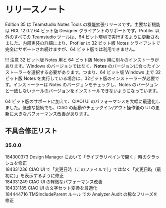# リリースノート

Edition 35 は Teamstudio Notes Tools の機能拡張リリースです。主要な新機能は HCL 12.0.2 64 ビット版 Designer クライアントのサポートです。Profiler 以外のすべての Teamstudio ツールは、64 ビット環境で実行するように更新されました。内部実装の詳細により、Profiler は 32 ビット版 Notes クライアントで完全にサポートされ続けますが、64 ビット版では利用できません。  

!!! 注意
    32 ビット版 Notes 用と 64 ビット版 Notes 用に別々のインストーラがあります。Windows のバージョンではなく、**Notes** のバージョンに合ったインストーラーを選択する必要があります。つまり、64 ビット版 Windows 上で 32 ビット版 Notes を実行している場合は、32ビット版のインストーラーが必要です。インストーラーは Notes のバージョンをチェックし、Notes のバージョンと一致しないツールのバージョンをインストールできないようになっています。

64 ビット版のサポートに加えて、CIAO! UI のパフォーマンスを大幅に最適化しました。低速な接続でも、CIAO の起動やチェックイン/アウト操作後の UI の更新に大きなパフォーマンス改善があります。
 
## 不具合修正リスト
### 35.0.0
184300373 Design Manager において「ライブラリペインで開く」時のクラッシュを修正  
184331236 CIAO UI で「変更日時（このファイルで）」ではなく「変更日時（最初に）」を表示するように修正  
184331249 CIAO UI の軽微なパフォーマンス改善  
184331185 CIAO UI の文字セット変換を最適化  
184444716 TMSIncludeParent ルール での Analyzer Audit の稀なフリーズを修正
